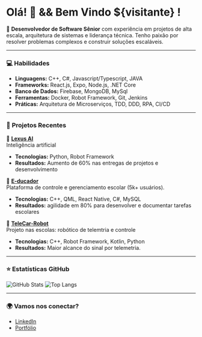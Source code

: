 # Olá! 👋 && Bem Vindo ${visitante} ! 

🎯 **Desenvolvedor de Software Sênior** com experiência em projetos de alta escala, arquitetura de sistemas e liderança técnica. Tenho paixão por resolver problemas complexos e construir soluções escaláveis.

---

### 💻 **Habilidades**
- **Linguagens:** C++, C#, Javascript/Typescript, JAVA
- **Frameworks:**  React.js, Expo, Node.js, .NET Core  
- **Banco de Dados:** Firebase, MongoDB, MySql  
- **Ferramentas:** Docker, Robot Framework, Git, Jenkins
- **Práticas:** Arquitetura de Microserviços, TDD, DDD, RPA, CI/CD  

---

### 🚀 **Projetos Recentes**
📂 **[Lexus AI](https://github.com/jhonesyure/)**  
Inteligência artificial 
- **Tecnologias:** Python, Robot Framework
- **Resultados:** Aumento de 60% nas entregas de projetos e desenvolvimento
  
📂 **[E-ducador](https://github.com/jhonesyure/e-ducador)**  
Plataforma de controle e gerenciamento escolar (5k+ usuários).  
- **Tecnologias:** C++, QML, React Native, C#, MySQL 
- **Resultados:** agilidade em 80% para desenvolver e documentar tarefas escolares

📂 **[TeleCar-Robot](https://github.com/)**  
Projeto nas escolas: robótico de telemtria e controle 
- **Tecnologias:** C++, Robot Framework, Kotlin, Python
- **Resultados:** Maior alcance do sinal por telemetria.

---

### ⭐ **Estatísticas GitHub**
 ![GitHub Stats](https://github-readme-stats.vercel.app/api?username=jhonesyure&show_icons=true&theme=default) ![Top Langs](https://github-readme-stats.vercel.app/api/top-langs/?username=jhonesyure&layout=compact)     

---

### 🌍 **Vamos nos conectar?**
- [LinkedIn](https://www.linkedin.com/in/devjhones/)  
- [Portfólio](offline)  
